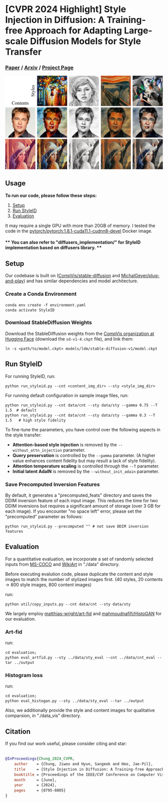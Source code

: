 # [CVPR 2024 Highlight] Style Injection in Diffusion: A Training-free Approach for Adapting Large-scale Diffusion Models for Style Transfer

### [Paper](https://openaccess.thecvf.com/content/CVPR2024/html/Chung_Style_Injection_in_Diffusion_A_Training-free_Approach_for_Adapting_Large-scale_CVPR_2024_paper.html) / [Arxiv](https://arxiv.org/abs/2312.09008) / [Project Page](https://jiwoogit.github.io/StyleID_site/)
![imgs](asset/imgs.png)


## Usage

**To run our code, please follow these steps:**

1. [Setup](#setup)
2. [Run StyleID](#run-styleid)
3. [Evaluation](#evaluation)

It may require a single GPU with more than 20GB of memory.
I tested the code in the [pytorch/pytorch:1.8.1-cuda11.1-cudnn8-devel](https://hub.docker.com/layers/pytorch/pytorch/1.8.1-cuda11.1-cudnn8-devel/images/sha256-024af183411f136373a83f9a0e5d1a02fb11acb1b52fdcf4d73601912d0f09b1) Docker image.

#### ** You can also refer to "diffusers_implementation/" for StyleID implementation based on diffusers library. **

## Setup

Our codebase is built on ([CompVis/stable-diffusion](https://github.com/CompVis/stable-diffusion) and [MichalGeyer/plug-and-play](https://github.com/MichalGeyer/plug-and-play))
and has similar dependencies and model architecture.

### Create a Conda Environment

```
conda env create -f environment.yaml
conda activate StyleID
```

### Download StableDiffusion Weights

Download the StableDiffusion weights from the [CompVis organization at Hugging Face](https://huggingface.co/CompVis/stable-diffusion-v-1-4-original)
(download the `sd-v1-4.ckpt` file), and link them:
```
ln -s <path/to/model.ckpt> models/ldm/stable-diffusion-v1/model.ckpt 
```

## Run StyleID

For running StyleID, run:

```
python run_styleid.py --cnt <content_img_dir> --sty <style_img_dir>
```
For running default configuration in sample image files, run:
```
python run_styleid.py --cnt data/cnt --sty data/sty --gamma 0.75 --T 1.5  # default
python run_styleid.py --cnt data/cnt --sty data/sty --gamma 0.3 --T 1.5   # high style fidelity
```

To fine-tune the parameters, you have control over the following aspects in the style transfer:

- **Attention-based style injection** is removed by the `--without_attn_injection` parameter.
- **Query preservation** is controlled by the `--gamma` parameter.
  (A higher value enhances content fidelity but may result a lack of style fidelity).
- **Attention temperature scaling** is controlled through the `--T` parameter.
- **Initial latent AdaIN** is removed by the `--without_init_adain` parameter.

### Save Precomputed Inversion Features
By default, it generates a "precomputed_feats" directory and saves the DDIM inversion feature of each input image.
This reduces the time for two DDIM inversions but requires a significant amount of storage (over 3 GB for each image).
If you encounter "no space left" error, please set the "precomputed" parameter as follows:

```
python run_styleid.py --precomputed "" # not save DDIM inversion features
```

## Evaluation

For a quantitative evaluation, we incorporate a set of randomly selected inputs from [MS-COCO](https://cocodataset.org) and [WikiArt](https://github.com/cs-chan/ArtGAN/tree/master/WikiArt%20Dataset) in "./data" directory.


Before executing evalution code, please duplicate the content and style images to match the number of stylized images first. (40 styles, 20 contents -> 800 style images, 800 content images)

run:
```
python util/copy_inputs.py --cnt data/cnt --sty data/sty
```

We largely employ [matthias-wright/art-fid](https://github.com/matthias-wright/art-fid) and [mahmoudnafifi/HistoGAN](https://github.com/mahmoudnafifi/HistoGAN) for our evaluation.

### Art-fid
run:
```
cd evaluation;
python eval_artfid.py --sty ../data/sty_eval --cnt ../data/cnt_eval --tar ../output
```

### Histogram loss
run:
```
cd evaluation;
python eval_histogan.py --sty ../data/sty_eval --tar ../output
```

Also, we additionally provide the style and content images for qualitative comparsion, in "./data_vis" directory.

## Citation
If you find our work useful, please consider citing and star:
```BibTeX

@InProceedings{Chung_2024_CVPR,
    author    = {Chung, Jiwoo and Hyun, Sangeek and Heo, Jae-Pil},
    title     = {Style Injection in Diffusion: A Training-free Approach for Adapting Large-scale Diffusion Models for Style Transfer},
    booktitle = {Proceedings of the IEEE/CVF Conference on Computer Vision and Pattern Recognition (CVPR)},
    month     = {June},
    year      = {2024},
    pages     = {8795-8805}
}
```
